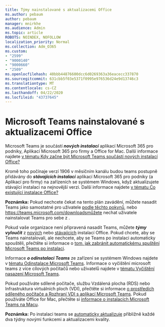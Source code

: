 ```yaml
---
title: Týmy nainstalované s aktualizacemi Office
ms.author: pebaum
author: pebaum
manager: mnirkhe
ms.audience: Admin
ms.topic: article
ROBOTS: NOINDEX, NOFOLLOW
localization_priority: Normal
ms.collection: Adm_O365
ms.custom:
- "2599"
- "9000140"
- "9000660"
- "2509"
ms.openlocfilehash: 40bbb44876600dcc6d0269363a36eacecc337870
ms.sourcegitcommit: 631cbb5f03e5371f0995e976536d24e9d13746c3
ms.translationtype: MT
ms.contentlocale: cs-CZ
ms.lasthandoff: 04/22/2020
ms.locfileid: "43737645"
---
```

# <a name="microsoft-teams-installed-with-office-updates"></a>Microsoft Teams nainstalované s aktualizacemi Office

Microsoft Teams je součástí ***nových instalací*** aplikací Microsoft 365 pro podniky, Aplikací Microsoft 365 pro firmy a Office for Mac. Další informace najdete [v tématu Kdy začne být Microsoft Teams součástí nových instalací Office?](https://docs.microsoft.com/deployoffice/teams-install#when-will-microsoft-teams-start-being-included-with-new-installations-of-office-365-proplus)

Kromě toho počínaje verzí 1906 v měsíčním kanálu budou teams postupně přidávány do ***stávajících instalací*** aplikací Microsoft 365 pro podniky (a Aplikací pro firmy) na zařízeních se systémem Windows, když aktualizujete stávající instalaci na nejnovější verzi. Další informace najdete [v tématu Co existující instalace Office?](https://docs.microsoft.com/deployoffice/teams-install#what-about-existing-installations-of-office-365-proplus)

**Poznámka:** Pokud nechcete čekat na tento plán zavádění, můžete nasadit Teams jako samostatné pro uživatele [podle těchto pokynů](https://docs.microsoft.com/MicrosoftTeams/msi-deployment), nebo https://teams.microsoft.com/downloadsmůžete nechat uživatele nainstalovat Teams pro sebe z .

Pokud vaše organizace není připravená nasadit Teams, můžete ***týmy vyloučit*** z [nových](https://docs.microsoft.com/deployoffice/teams-install#how-to-exclude-microsoft-teams-from-new-installations-of-office-365-proplus) nebo [stávajících](https://docs.microsoft.com/deployoffice/teams-install#use-group-policy-to-control-the-installation-of-microsoft-teams) instalací Office. Pokud chcete, aby se Teams nainstalovali, ale nechcete, aby se Teams po instalaci automaticky spouštěli, přečtěte si informace o [tom, jak zabránit automatickému spuštění Microsoft Teams po instalaci](https://docs.microsoft.com/deployoffice/teams-install#use-group-policy-to-prevent-microsoft-teams-from-starting-automatically-after-installation).

Informace ***o odinstalaci Teams*** ze zařízení se systémem Windows najdete v [tématu Odinstalace Microsoft Teams](https://support.office.com/article/uninstall-microsoft-teams-3b159754-3c26-4952-abe7-57d27f5f4c81). Informace o vyčištění microsoft teams z více cílových počítačů nebo uživatelů najdete v [tématu Vyčištění nasazení Microsoft Teams](https://docs.microsoft.com/microsoftteams/scripts/powershell-script-teams-deployment-clean-up).

Pokud používáte sdílené počítače, službu Vzdálená plocha (RDS) nebo Infrastruktura virtuálních ploch (VDI), přečtěte si informace [o prostředích sdíleného počítače a Rozhraní VDI s aplikací Microsoft Teams](https://docs.microsoft.com/deployoffice/teams-install#shared-computer-and-vdi-environments-with-microsoft-teams). Pokud používáte Office for Mac, přečtěte si [informace o instalacích Microsoft Teams na Macu](https://docs.microsoft.com/deployoffice/teams-install#microsoft-teams-installations-on-a-mac).

**Poznámka:** Po instalaci teams se [automaticky aktualizuje](https://docs.microsoft.com/deployoffice/teams-install#feature-and-quality-updates-for-microsoft-teams) přibližně každé dva týdny novými funkcemi a aktualizacemi kvality. 